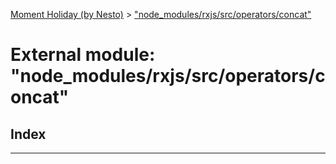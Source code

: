 [Moment Holiday (by Nesto)](../README.md) > ["node_modules/rxjs/src/operators/concat"](../modules/_node_modules_rxjs_src_operators_concat_.md)

# External module: "node_modules/rxjs/src/operators/concat"

## Index

---


